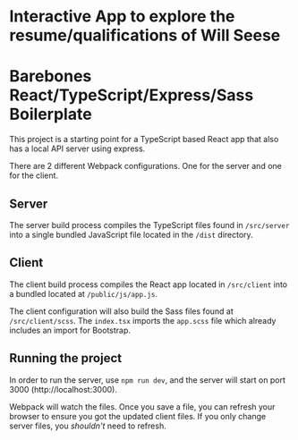 # Interactive App to explore the resume/qualifications of Will Seese

# Barebones React/TypeScript/Express/Sass Boilerplate
This project is a starting point for a TypeScript based React app that also has a local API server using express.

There are 2 different Webpack configurations. One for the server and one for the client.

## Server
The server build process compiles the TypeScript files found in `/src/server` into a single bundled JavaScript file located in the `/dist` directory.

## Client
The client build process compiles the React app located in `/src/client` into a bundled located at `/public/js/app.js`.

The client configuration will also build the Sass files found at `/src/client/scss`. The `index.tsx` imports the `app.scss` file which already includes an import for Bootstrap.

## Running the project
In order to run the server, use `npm run dev`, and the server will start on port 3000 (http://localhost:3000). 

Webpack will watch the files. Once you save a file, you can refresh your browser to ensure you got the updated client files. If you only change server files, you *shouldn't* need to refresh.
